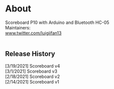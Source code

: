 # About
Scoreboard P10 with Arduino and Bluetooth HC-05<br/>
Maintainers:<br/>www.twitter.com/luigiifan13
<br>
<br><h2>Release History</h2>
[3/19/2021] Scoreboard v4 
<br>[3/1/2021] Scoreboard v3
<br>[2/18/2021] Scoreboard v2
<br>[2/14/2021] Scoreboard v1
